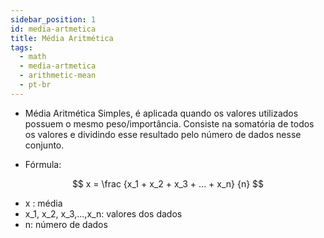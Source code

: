```yaml
---
sidebar_position: 1
id: media-artmetica
title: Média Aritmética
tags:
  - math
  - media-artmetica
  - arithmetic-mean
  - pt-br
---
```


- Média Aritmética Simples, é aplicada quando os valores utilizados possuem o mesmo peso/importância. Consiste na somatória de todos os valores e dividindo esse resultado pelo número de dados nesse conjunto.

- Fórmula:

$$
x = \frac {x_1 + x_2 + x_3 + ... + x_n} {n}
$$

- x : média
- x_1, x_2, x_3,...,x_n: valores dos dados
- n: número de dados